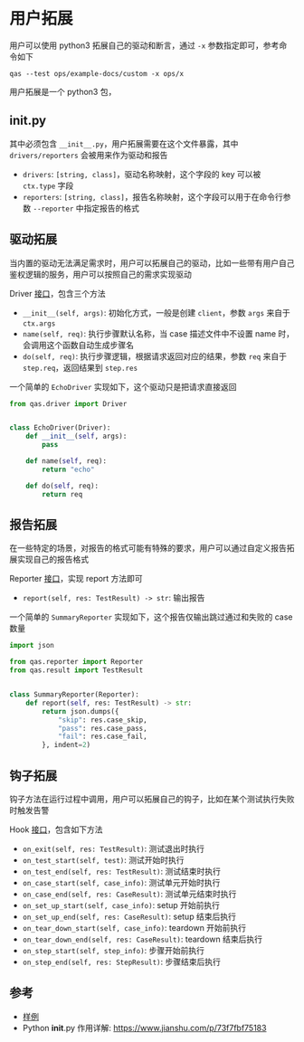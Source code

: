 # 用户拓展

用户可以使用 python3 拓展自己的驱动和断言，通过 `-x` 参数指定即可，参考命令如下

```shell
qas --test ops/example-docs/custom -x ops/x
```

用户拓展是一个 python3 包，

## __init__.py

其中必须包含 `__init__.py`，用户拓展需要在这个文件暴露，其中 `drivers/reporters` 会被用来作为驱动和报告

- `drivers`: `[string, class]`，驱动名称映射，这个字段的 key 可以被 `ctx.type` 字段
- `reporters`: `[string, class]`，报告名称映射，这个字段可以用于在命令行参数 `--reporter` 中指定报告的格式

## 驱动拓展

当内置的驱动无法满足需求时，用户可以拓展自己的驱动，比如一些带有用户自己鉴权逻辑的服务，用户可以按照自己的需求实现驱动

Driver [接口](/qas/driver/driver.py)，包含三个方法

- `__init__(self, args)`: 初始化方式，一般是创建 `client`，参数 `args` 来自于 `ctx.args`
- `name(self, req)`: 执行步骤默认名称，当 case 描述文件中不设置 name 时，会调用这个函数自动生成步骤名
- `do(self, req)`: 执行步骤逻辑，根据请求返回对应的结果，参数 `req` 来自于 `step.req`，返回结果到 `step.res`

一个简单的 `EchoDriver` 实现如下，这个驱动只是把请求直接返回

```python
from qas.driver import Driver


class EchoDriver(Driver):
    def __init__(self, args):
        pass

    def name(self, req):
        return "echo"

    def do(self, req):
        return req
```

## 报告拓展

在一些特定的场景，对报告的格式可能有特殊的要求，用户可以通过自定义报告拓展实现自己的报告格式

Reporter [接口](/qas/reporter/reporter.py)，实现 report 方法即可

- `report(self, res: TestResult) -> str`: 输出报告

一个简单的 `SummaryReporter` 实现如下，这个报告仅输出跳过通过和失败的 case 数量

```python
import json

from qas.reporter import Reporter
from qas.result import TestResult


class SummaryReporter(Reporter):
    def report(self, res: TestResult) -> str:
        return json.dumps({
            "skip": res.case_skip,
            "pass": res.case_pass,
            "fail": res.case_fail,
        }, indent=2)
```

## 钩子拓展

钩子方法在运行过程中调用，用户可以拓展自己的钩子，比如在某个测试执行失败时触发告警

Hook [接口](/qas/hook/hook.py)，包含如下方法

- `on_exit(self, res: TestResult)`: 测试退出时执行
- `on_test_start(self, test)`: 测试开始时执行
- `on_test_end(self, res: TestResult)`: 测试结束时执行
- `on_case_start(self, case_info)`: 测试单元开始时执行
- `on_case_end(self, res: CaseResult)`: 测试单元结束时执行
- `on_set_up_start(self, case_info)`: setup 开始前执行
- `on_set_up_end(self, res: CaseResult)`: setup 结束后执行
- `on_tear_down_start(self, case_info)`: teardown 开始前执行
- `on_tear_down_end(self, res: CaseResult)`: teardown 结束后执行
- `on_step_start(self, step_info)`: 步骤开始前执行
- `on_step_end(self, res: StepResult)`: 步骤结束后执行

## 参考

- [样例](/ops/example-docs/custom)
- Python __init__.py 作用详解: <https://www.jianshu.com/p/73f7fbf75183>
